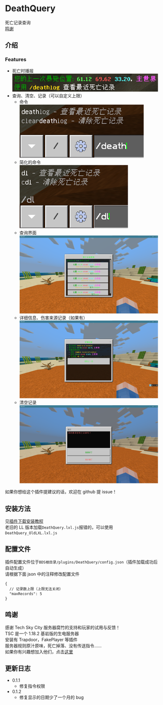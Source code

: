 <!-- markdownlint-disable MD031 MD033 MD036 -->

# DeathQuery

死亡记录查询  
[鸣谢](#鸣谢)

## 介绍

### Features

- 死亡时播报  
  ![示例](readme/1.png)
- 查询、清空、记录（可以自定义上限）
  - 命令  
    ![示例](readme/2.png)
  - 简化的命令  
    ![示例](readme/3.png)
  - 查询界面  
    ![示例](readme/4.png)
  - 详细信息、伤害来源记录（如果有）  
    ![示例](readme/5.png)
  - 清空记录  
    ![示例](readme/6.png)

如果你想给这个插件提建议的话，欢迎在 github 提 issue！

## 安装方法

见[插件下载安装教程](../tutorial.md)  
老旧的 LL 版本加载`DeathQuery.lxl.js`报错的，可以使用`DeathQuery_OldLXL.lxl.js`

## 配置文件

插件配置文件位于`BDS根目录/plugins/DeathQuery/config.json`（插件加载成功后自动生成）  
请根据下面 json 中的注释修改配置文件

```jsonc
{
  // 记录数上限（上限无法关闭）
  "maxRecords": 5
}
```

## 鸣谢

感谢 Tech Sky City 服务器腐竹的支持和玩家的试用与反馈！  
TSC 是一个 1.18.2 基岩版的生电服务器  
安装有 Trapdoor，FakePlayer 等插件  
服务器规则原汁原味，死亡掉落、没有传送指令……  
如果你有兴趣想加入他们，点击[这里](https://jq.qq.com/?_wv=1027&k=p2ke7c5F)

## 更新日志

- 0.1.1
  - 修复指令权限
- 0.1.2
  - 修复显示的日期少了一个月的 bug
